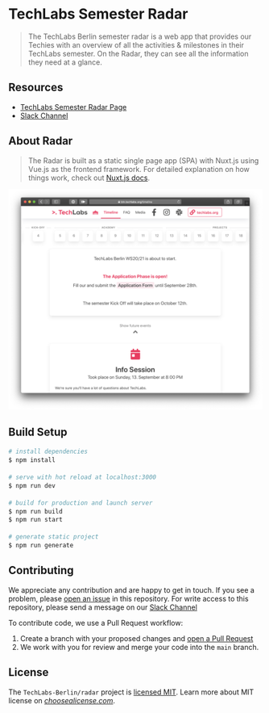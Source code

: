 # TechLabs Semester Radar

> The TechLabs Berlin semester radar is a web app that provides our Techies with an overview of all the activities & milestones in their TechLabs   semester. On the Radar, they can see all the information they need at a glance.

## Resources

- [TechLabs Semester Radar Page ](https://bln.techlabs.org/timeline) 
- [Slack Channel](https://techlabs-community.slack.com/) 


## About Radar
> The Radar is built as a static single page app (SPA) with Nuxt.js using Vue.js as the frontend framework.
  For detailed explanation on how things work, check out [Nuxt.js docs](https://nuxtjs.org).

 ![Radar Project](assets/radar-image.png) 



## Build Setup

```bash
# install dependencies
$ npm install

# serve with hot reload at localhost:3000
$ npm run dev

# build for production and launch server
$ npm run build
$ npm run start

# generate static project
$ npm run generate
```


## Contributing

We appreciate any contribution and are happy to get in touch. If you see a problem, 
please [open an issue](https://github.com/TechLabs-Berlin/radar/issues/new) in this repository. 
For write access to this repository, please send a message on our [Slack Channel](https://techlabs-community.slack.com/)

To contribute code, we use a Pull Request workflow:
1. Create a branch with your proposed changes and [open a Pull Request](https://github.com/TechLabs-Berlin/radar/compare)
2. We work with you for review and merge your code into the `main` branch.

## License

The `TechLabs-Berlin/radar` project is [licensed MIT](LICENSE.txt). Learn more about MIT license on [_choosealicense.com_](https://choosealicense.com/licenses/mit/).


